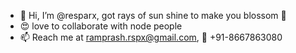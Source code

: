 - 👋 Hi, I’m @resparx, got rays of sun shine to make you blossom 💞️
- :heart_eyes: love to collaborate with node people
- 📫 Reach me at ramprash.rspx@gmail.com,  :iphone: +91-8667863080
